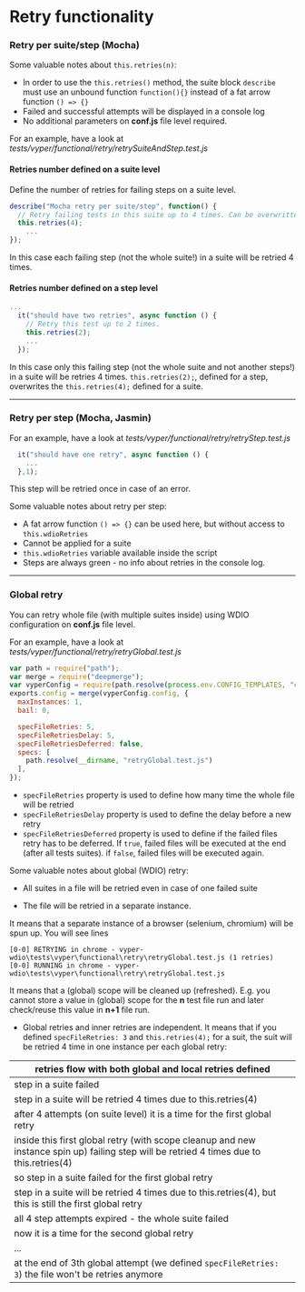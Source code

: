 # Retry functionality

### Retry per suite/step (Mocha)

Some valuable notes about `this.retries(n)`:

- In order to use the `this.retries()` method, 
the suite block `describe` must use an unbound function `function(){}` 
instead of a fat arrow function `() => {}`
- Failed and successful attempts will be displayed in a console log
- No additional parameters on **conf.js** file level required.

For an example, have a look at *tests/vyper/functional/retry/retrySuiteAndStep.test.js*

#### Retries number defined on a suite level

Define the number of retries for failing steps on a suite level. 
```js
describe("Mocha retry per suite/step", function() {
  // Retry failing tests in this suite up to 4 times. Can be overwritten via inner this.retries call
  this.retries(4);
    ...
});
```
In this case each failing step (not the whole suite!) in a suite will be retried 4 times.

#### Retries number defined on a step level

```js
...
  it("should have two retries", async function () {
    // Retry this test up to 2 times.
    this.retries(2);
    ...
  });
```
In this case only this failing step (not the whole suite and not another steps!) in a suite will be retries 4 times.
`this.retries(2);`, defined for a step, overwrites the `this.retries(4);` defined for a suite.

___
### Retry per step (Mocha, Jasmin)

For an example, have a look at *tests/vyper/functional/retry/retryStep.test.js*
```js
  it("should have one retry", async function () {
    ...
  },1);
```
This step will be retried once in case of an error.

Some valuable notes about retry per step:
- A fat arrow function `() => {}` can be used here, but without access to `this.wdioRetries`
- Cannot be applied for a suite
- `this.wdioRetries` variable available inside the script
- Steps are always green - no info about retries in the console log. 

___
### Global retry
You can retry whole file (with multiple suites inside) using WDIO configuration on **conf.js** file level.

For an example, have a look at *tests/vyper/functional/retry/retryGlobal.test.js*

```js
var path = require("path");
var merge = require("deepmerge");
var vyperConfig = require(path.resolve(process.env.CONFIG_TEMPLATES, "chrome.conf.js"));
exports.config = merge(vyperConfig.config, {
  maxInstances: 1,
  bail: 0,

  specFileRetries: 5,
  specFileRetriesDelay: 5,
  specFileRetriesDeferred: false,
  specs: [
    path.resolve(__dirname, "retryGlobal.test.js")
  ],
});

```

- `specFileRetries` property is used to define how many time the whole file will be retried
- `specFileRetriesDelay` property is used to define the delay before a new retry
- `specFileRetriesDeferred` property is used to define if the failed files retry has to be deferred.
If `true`, failed files will be executed at the end (after all tests suites).
if `false`, failed files will be executed again.

Some valuable notes about global (WDIO) retry:
- All suites in a file will be retried even in case of one failed suite

- The file will be retried in a separate instance. 

It means that a separate instance of a browser (selenium, chromium) will be spun up.
You will see lines
```vue
[0-0] RETRYING in chrome - vyper-wdio\tests\vyper\functional\retry\retryGlobal.test.js (1 retries)
[0-0] RUNNING in chrome - vyper-wdio\tests\vyper\functional\retry\retryGlobal.test.js
```


It means that a (global) scope will be cleaned up (refreshed). 
E.g. you cannot store a value in (global) scope for the **n** test file run and later check/reuse this value in **n+1** file run.

- Global retries and inner retries are independent.
 It means that if you defined `specFileRetries: 3` and `this.retries(4);` for a suit, the suit will be retried 4 time in one instance per each global retry:
 
 
 retries flow with both global and local retries defined | 
 ------------ | 
step in a suite failed | 
step in a suite will be retried 4 times due to this.retries(4) |
after 4 attempts (on suite level) it is a time for the first global retry |
inside this first global retry (with scope cleanup and new instance spin up) failing step will be retried 4 times due to this.retries(4) |
so step in a suite failed for the first global retry |
step in a suite will be retried 4 times due to this.retries(4), but this is still the first global retry |
all 4 step attempts expired - the whole suite failed |
now it is a time for the second global retry |
... |
at the end of 3th global attempt (we defined `specFileRetries: 3`) the file won't be retries anymore |
